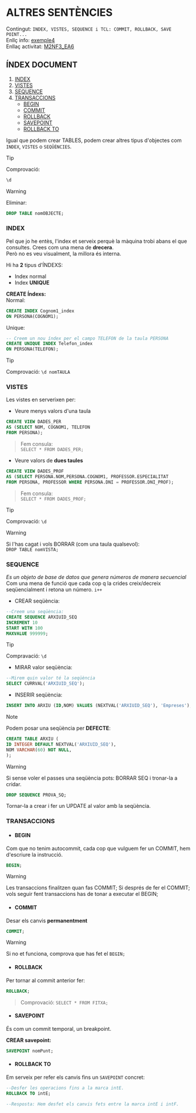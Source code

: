 # ALTRES SENTÈNCIES
Contingut:  `INDEX, VISTES, SEQUENCE i TCL: COMMIT, ROLLBACK, SAVE POINT...`  
Enllç info: [exemple4](https://classroom.google.com/c/NzA1MTYyMjgyNDU1/m/NzE2OTU5NTA0OTM3/details)  
Enllaç activitat: [M2NF3_EA6](activitats/M2NF3EA6_YamashitaIrie.sql)
## ÍNDEX DOCUMENT
1. [INDEX](#index)
2. [VISTES](#vistes)
3. [SEQUENCE](#sequence)
4. [TRANSACCIONS](#transaccions)
    - [BEGIN](#begin)
    - [COMMIT](#commit)
    - [ROLLBACK](#rollback)
    - [SAVEPOINT](#savepoint)
    - [ROLLBACK TO](#rollback-to)


Igual que podem crear TABLES, podem crear altres tipus d'objectes com `INDEX`, `VISTES` o `SEQÜÈNCIES`.

>[!TIP]  
> Comprovació:
>```sql
>\d
>```

>[!WARNING]  
> Eliminar:
>```sql
>DROP TABLE nomOBJECTE;
>```
>



### INDEX
Pel que jo he entès, l'index et serveix perquè la màquina trobi abans el que consultes. Crees com una mena de **drecera**.  
Però no es veu visualment, la millora és interna.

Hi ha **2** tipus d'ÍNDEXS:
* Index normal
* Index **UNIQUE**

**CREATE Índexs:**  
Normal:
```sql
CREATE INDEX Cognom1_index
ON PERSONA(COGNOM1);
```

Unique:  
```sql
-- Creem un nou índex per el campo TELEFON de la taula PERSONA
CREATE UNIQUE INDEX Telefon_index
ON PERSONA(TELEFON);
```

>[!TIP]  
> Comprovació: `\d nomTAULA`

### VISTES
Les vistes en serverixen per:
* Veure menys valors d'una taula
```sql
CREATE VIEW DADES_PER
AS (SELECT NOM, COGNOM1, TELEFON
FROM PERSONA);
```
>Fem consula:  
>`SELECT * FROM DADES_PER;`

* Veure valors de **dues taules**
```sql
CREATE VIEW DADES_PROF
AS (SELECT PERSONA.NOM,PERSONA.COGNOM1, PROFESSOR.ESPECIALITAT
FROM PERSONA, PROFESSOR WHERE PERSONA.DNI = PROFESSOR.DNI_PROF);
```
>Fem consula:  
>`SELECT * FROM DADES_PROF;`

>[!TIP]  
>Comprovació: `\d`


>[!WARNING]  
>Si l'has cagat i vols BORRAR (com una taula qualsevol):  
>`DROP TABLE nomVISTA;`

### SEQUENCE
*Es un objeto de base de datos que genera números de manera secuencial*  
Com una mena de funció que cada cop q la crides creix/decreix seqüencialment i retona un número. `i++`

* CREAR seqüència:
```sql
--Creem una seqüència:
CREATE SEQUENCE ARXIUID_SEQ
INCREMENT 10
START WITH 100
MAXVALUE 999999;
```

>[!TIP]  
>Compravació: `\d`

* MIRAR valor seqüència:
```sql
--Mirem quin valor té la seqüència
SELECT CURRVAL('ARXIUID_SEQ');
```

* INSERIR seqüència:  
```sql
INSERT INTO ARXIU (ID,NOM) VALUES (NEXTVAL('ARXIUID_SEQ'), 'Empreses');
```

>[!NOTE]  
>Podem posar una seqüència per **DEFECTE**:
```sql
CREATE TABLE ARXIU (
ID INTEGER DEFAULT NEXTVAL('ARXIUID_SEQ'),
NOM VARCHAR(60) NOT NULL,
);

```

>[!WARNING]  
> Si sense voler el passes una seqüència pots: BORRAR SEQ i tronar-la a cridar.  
>```sql
>DROP SEQUENCE PROVA_SQ;
>```
>Tornar-la a crear i fer un UPDATE al valor amb la seqüència.
>

### TRANSACCIONS
* #### BEGIN
Com que no tenim autocommit, cada cop que vulguem fer un COMMIT, hem d'escriure la instrucció. 
```sql
BEGIN;
```

>[!WARNING]  
>Les transaccions finalitzen quan fas COMMIT; Si després de fer el COMMIT; vols seguir fent transaccions has de tonar a executar el BEGIN;


* #### COMMIT
Desar els canvis **permanentment**
```sql
COMMIT;
```
>[!WARNING]  
>Si no et funciona, comprova que has fet el `BEGIN;`

* #### ROLLBACK
Per tornar al commit anterior fer:  
```sql
ROLLBACK;
```

> Comprovació: `SELECT * FROM FITXA;`

* #### SAVEPOINT
És com un commit temporal, un breakpoint.  

**CREAR savepoint:**
```sql
SAVEPOINT nomPunt;
```

* #### ROLLBACK TO
Em serveix per refer els canvis fins un `SAVEPOINT` concret:
```sql
--Desfer les operacions fins a la marca intE.
ROLLBACK TO intE;

--Resposta: Hem desfet els canvis fets entre la marca intE i intF.
```


